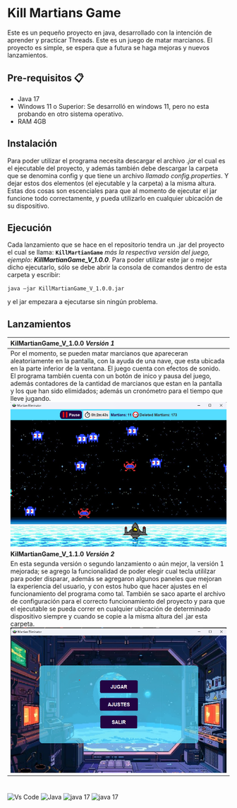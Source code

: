 # Kill Martians Game

Este es un pequeño proyecto en java, desarrollado con la intención de aprender y practicar Threads. Este es un juego de matar marcianos. El proyecto es simple, se espera que a futura se haga mejoras y nuevos lanzamientos.

## Pre-requisitos 📋

- Java 17
- Windows 11 o Superior: Se desarrolló en windows 11, pero no esta probando en otro sistema operativo.
- RAM 4GB

## **Instalación**

Para poder utilizar el programa necesita descargar el archivo *.jar* el cual es el ejecutable del proyecto, y además también debe descargar la carpeta que se denomina config y que tiene un archivo *llamado config.properties*. Y dejar estos dos elementos (el ejecutable y la carpeta) a la misma altura. Estas dos cosas son escenciales para que al momento de ejecutar el jar funcione todo correctamente, y pueda utilizarlo en cualquier ubicación de su dispositivo.

## **Ejecución**
Cada lanzamiento que se hace en el repositorio tendra un .jar del proyecto el cual se llama: **``KillMartianGame``** *más la respectiva versión del juego, ejemplo: **KillMartianGame_V_1.0.0***. Para poder utilizar este jar o mejor dicho ejecutarlo, sólo se debe abrir la consola de comandos dentro de esta carpeta y escribir: 
```
java –jar KillMartianGame_V_1.0.0.jar
``` 
y el jar empezara a ejecutarse sin ningún problema.

## Lanzamientos

| **KilMartianGame_V_1.0.0 *Versión 1***     |
| :-------- |
| Por el momento, se pueden matar marcianos que apareceran aleatoriamente en la pantalla, con la ayuda de una nave, que esta ubicada en la parte inferior de la ventana. El juego cuenta con efectos de sonido. El programa también cuenta con un botón de inico y pausa del juego, además contadores de la cantidad de marcianos que estan en la pantalla y los que han sido elimidados; además un cronómetro para el tiempo que lleve jugando. ![screenShootV1](./screenShoots/screenShoot.png)|
| **KilMartianGame_V_1.1.0 *Versión 2***     |
|En esta segunda versión o segundo lanzamiento o aún mejor, la versión 1 mejorada; se agrego la funcionalidad de poder elegir cual tecla utililzar para poder disparar, además se agregaron algunos paneles que mejoran la experiencia del usuario, y con estos hubo que hacer ajustes en el funcionamiento del programa como tal. También se saco aparte el archivo de configuración para el correcto funcionamiento del proyecto y para que el ejecutable se pueda correr en cualquier ubicación de determinado dispositivo siempre y cuando se copie a la misma altura del .jar esta carpeta. ![screenShootV1.1](./screenShoots/screenShoot1.png)|

#

![Vs Code](https://img.shields.io/badge/Vscode-007ACC?style=flat&logo=visualstudiocode&logoColor=white) ![Java](https://img.shields.io/badge/Java-ED8B00?style=flat&logo=openjdk&logoColor=white) ![java 17](https://img.shields.io/badge/Java%20Version-17-green) ![java 17](https://img.shields.io/badge/Windows-11-blue?logo=Windows) 